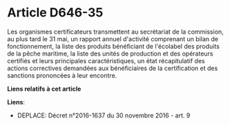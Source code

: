 # Article D646-35

Les organismes certificateurs transmettent au secrétariat de la commission, au plus tard le 31 mai, un rapport annuel
d'activité comprenant un bilan de fonctionnement, la liste des produits bénéficiant de l'écolabel des produits de la pêche
maritime, la liste des unités de production et des opérateurs certifiés et leurs principales caractéristiques, un état
récapitulatif des actions correctives demandées aux bénéficiaires de la certification et des sanctions prononcées à leur
encontre.

**Liens relatifs à cet article**

**Liens**:

  - DEPLACE: Décret n°2016-1637 du 30 novembre 2016 - art. 9
